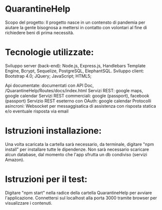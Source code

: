 # QuarantineHelp

Scopo del progetto: Il progetto nasce in un contensto di pandemia per aiutare la gente bisognosa a mettersi in contatto con volontari al fine di richiedere 
                    beni di prima necessità.

# Tecnologie utilizzate:
Sviluppo server (back-end):
Node.js, Express.js, Handlebars Template Engine, Bcrypt, Sequelize, PostgreSQL, ElephantSQL.
Sviluppo client: Bootstrap 4.0; JQuery; JavaScript; HTML5;

Api documentate: documentati con API Doc, /QuarantineHelp/Routes/docs/index.html
Servizi REST: google maps, google calendar
Servizi REST commerciali: google (passport), facebook (passport)
Servizio REST eseterno con OAuth: google calendar 
Protocolli asincroni: Websocket per messaggisatica di assistenza con risposta statica e/o eventuale risposta via email

# Istruzioni installazione:

Una volta scaricata la cartella sarà necessario, da terminale, digitare "npm install" per installare tutte le dipendenze. 
Non sarà necessario scaricare alcun database, dal momento che l'app sfrutta un db condiviso (servizi Amazon).

# Istruzioni per il test:

Digitare "npm start" nella radice della cartella QuarantineHelp per avviare l'applicazione. Connettersi sul localhost alla porta 3000 tramite browser 
per visualizzare i contenuti.
